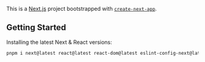 This is a [Next.js](https://nextjs.org) project bootstrapped with [`create-next-app`](https://nextjs.org/docs/app/api-reference/cli/create-next-app).

## Getting Started

Installing the latest Next & React versions:

```bash
pnpm i next@latest react@latest react-dom@latest eslint-config-next@latest
```